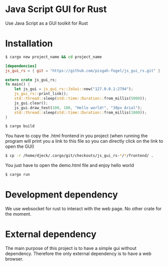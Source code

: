# Java Script GUI for Rust

Use Java Script as a GUI toolkit for Rust

# Installation
```bash
$ cargo new project_name && cd project_name
```

```toml
[dependencies]
js_gui_rs = { git = "https://github.com/pisgah-fogel/js_gui_rs.git" }
```


```Rust
extern crate js_gui_rs;
fn main() {
    let js_gui = js_gui_rs::JsGui::new("127.0.0.1:2794");
    js_gui_rs::print_link();
    std::thread::sleep(std::time::Duration::from_millis(5000));
    js_gui.clear();
    js_gui.draw_text(100, 100, "Hello world!", "30px Arial");
    std::thread::sleep(std::time::Duration::from_millis(1000));
}
```

```bash
$ cargo build
```

You have to copy the .html frontend in you project (when running the program will print you a link to this file so you can directly click on the link to open the GUI)
```bash
$ cp -r /home/djeck/.cargo/git/checkouts/js_gui_rs-*/*/frontend/ .
```

You just have to open the demo.html file and enjoy hello world
```bash
$ cargo run
```

# Development dependency
We use websocket for rust to interact with the web page.
No other crate for the moment.

# External dependency
The main purpose of this project is to have a simple gui without dependency.
Therefore the only external dependency is to have a web browser.
